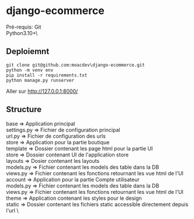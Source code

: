 # django-ecommerce

Pré-requis:
    Git\
    Python3.10+\
## Deploiemnt
    git clone git@github.com:moacdev\django-ecommerce.git
    python -m venv env
    pip install -r requirements.txt
    python manage.py runserver
Aller sur http://127.0.0.1:8000/
## Structure
base => Application principal \
    settings.py => Fichier de configuration principal \
    url.py => Fichier de configuration des urls \
store => Application pour la partie boutique \
    template => Dossier contenant les page html pour la partie UI \
        store => Dossier contenant UI de l'application store  \
            layouts => Dosier contenant les layouts \
    models.py => Fichier contenant les models des table dans la DB \
    views.py => Fichier contenant les fonctions retournant les vue html de l'UI \
account => Application pour la partie Compte utilisateur \
    models.py => Fichier contenant les models des table dans la DB \
    views.py => Fichier contenant les fonctions retournant les vue html de l'UI \
theme => Application contenant les styles pour le design \
static => Dossier contenant les fichiers static accessible directement depuis l'url \




